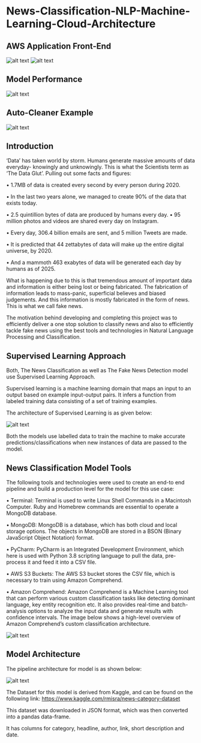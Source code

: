 # News-Classification-NLP-Machine-Learning-Cloud-Architecture



## AWS Application Front-End

![alt text](https://github.com/darshth/News-Classification-NLP-Machine-Learning-Cloud-Architecture/blob/main/images/classifier_example.png)
![alt text](https://github.com/darshth/News-Classification-NLP-Machine-Learning-Cloud-Architecture/blob/main/classifier_performance2.png)


## Model Performance

![alt text](https://github.com/darshth/News-Classification-NLP-Machine-Learning-Cloud-Architecture/blob/main/images/classifier_performance.png)


## Auto-Cleaner Example

![alt text](https://github.com/darshth/News-Classification-NLP-Machine-Learning-Cloud-Architecture/blob/main/autocleaner_example.png)


## Introduction


‘Data’ has taken world by storm. Humans generate massive amounts of data everyday- knowingly and unknowingly. This is what the Scientists term as ‘The Data Glut’. Pulling out some facts and figures:

•	1.7MB of data is created every second by every person during 2020.

•	In the last two years alone, we managed to create 90% of the data that exists today.

•	2.5 quintillion bytes of data are produced by humans every day. 
•	95 million photos and videos are shared every day on Instagram.

•	Every day, 306.4 billion emails are sent, and 5 million Tweets are made.

•	It is predicted that 44 zettabytes of data will make up the entire digital universe, by 2020.

•	And a mammoth 463 exabytes of data will be generated each day by humans as of 2025.

What is happening due to this is that tremendous amount of important data and information is either being lost or being fabricated. The fabrication of information leads to mass-panic, superficial believes and biased judgements. And this information is mostly fabricated in the form of news. This is what we call fake news. 

The motivation behind developing and completing this project was to efficiently deliver a one stop solution to classify news and also to efficiently tackle fake news using the best tools and technologies in Natural Language Processing and Classification. 


## Supervised Learning Approach

Both, The News Classification as well as The Fake News Detection model use Supervised Learning Approach. 

Supervised learning is a machine learning domain that maps an input to an output based on example input-output pairs. It infers a function from labeled training data consisting of a set of training examples.


The architecture of Supervised Learning is as given below:

![alt text](https://github.com/darshth/News-Classification-NLP-Machine-Learning-Cloud-Architecture/blob/main/images/supervised.jpg)

Both the models use labelled data to train the machine to make accurate predictions/classifications when new instances of data are passed to the model.


## News Classification Model Tools
	
The following tools and technologies were used to create an end-to end pipeline and build a production level for the model for this use case:

•	Terminal: Terminal is used to write Linux Shell Commands in a Macintosh Computer. Ruby and Homebrew commands are essential to operate a MongoDB database.

•	MongoDB: MongoDB is a database, which has both cloud and local storage options. The objects in MongoDB are stored in a BSON (Binary JavaScript Object Notation) format.

•	PyCharm: PyCharm is an Integrated Development Environment, which here is used with Python 3.8 scripting language to pull the data, pre-process it and feed it into a CSV file.

•	AWS S3 Buckets: The AWS S3 bucket stores the CSV file, which is necessary to train using Amazon Comprehend. 

•	Amazon Comprehend: Amazon Comprehend is a Machine Learning tool that can perform various custom classification tasks like detecting dominant language, key entity recognition etc. It also provides real-time and batch-analysis options to analyze the input data and generate results with confidence intervals. The image below shows a high-level overview of Amazon Comprehend’s custom classification architecture.

![alt text](https://github.com/darshth/News-Classification-NLP-Machine-Learning-Cloud-Architecture/blob/main/images/comprehend_arch.png)


## Model Architecture

The pipeline architecture for model is as shown below: 

![alt text](https://github.com/darshth/News-Classification-NLP-Machine-Learning-Cloud-Architecture/blob/main/images/model_arch.png)


The Dataset for this model is derived from Kaggle, and can be found on the following link: https://www.kaggle.com/rmisra/news-category-dataset 

This dataset was downloaded in JSON format, which was then converted into a pandas data-frame. 

It has columns for category, headline, author, link, short description and date. 







 
